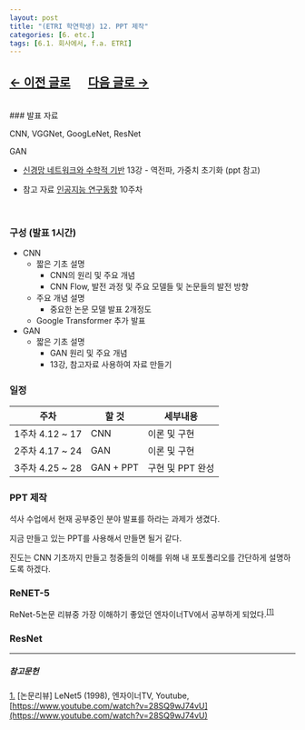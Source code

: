 ```yaml
---
layout: post
title: "(ETRI 학연학생) 12. PPT 제작"
categories: [6. etc.]
tags: [6.1. 회사에서, f.a. ETRI]
---
```


## [←  이전 글로](https://maizer2.github.io/6.%20etc2022/2022/04/12/(ETRI-학연학생)-11.-방향설정.html) 　 [다음 글로 →](https://maizer2.github.io/6.%20etc2022/2022/04/00/(ETRI-학연학생)-13.-시험기간.html)

<br/>
### 발표 자료

CNN, VGGNet, GoogLeNet, ResNet

GAN
* [신경망 네트워크와 수학적 기반](http://www.kmooc.kr/courses/course-v1:CAUk+CAU_A01+2021_2/course/) 13강 - 역전파, 가중치 초기화 (ppt 참고)

* 참고 자료
    [인공지능 연구동향](http://www.kmooc.kr/courses/course-v1:CAUk+CAU_A04+2021_2/about) 10주차

<br/>

### 구성 (발표 1시간)

* CNN
    * 짧은 기초 설명
        * CNN의 원리 및 주요 개념
        * CNN Flow, 발전 과정 및 주요 모델들 및 논문들의 발전 방향
    * 주요 개념 설명
        * 중요한 논문 모델 발표 2개정도
    * Google Transformer 추가 발표
* GAN
    * 짧은 기초 설명
        * GAN 원리 및 주요 개념
        * 13강, 참고자료 사용하여 자료 만들기

### 일정

|주차|할 것|세부내용|
|---|---|---|
|1주차 4.12 ~ 17|CNN|이론 및 구현|
|2주차 4.17 ~ 24|GAN|이론 및 구현|
|3주차 4.25 ~ 28|GAN + PPT|구현 및 PPT 완성|

### PPT 제작

석사 수업에서 현재 공부중인 분야 발표를 하라는 과제가 생겼다.

지금 만들고 있는 PPT를 사용해서 만들면 될거 같다.

진도는 CNN 기초까지 만들고 청중들의 이해를 위해 내 포토폴리오를 간단하게 설명하도록 하겠다.

### ReNET-5

ReNet-5논문 리뷰중 가장 이해하기 좋았던 엔자이너TV에서 공부하게 되었다.<sup><a href="#footnote_1_1" name="footnote_1_2">[1]</a></sup>

### ResNet
---

##### 참고문헌

<a href="#footnote_1_2" name="footnote_1_1">1.</a> [논문리뷰] LeNet5 (1998), 엔자이너TV, Youtube, [https://www.youtube.com/watch?v=28SQ9wJ74vU](https://www.youtube.com/watch?v=28SQ9wJ74vU)